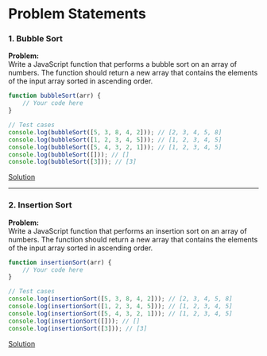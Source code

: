 # Problem Statements

### 1. **Bubble Sort**

**Problem:**<br>
Write a JavaScript function that performs a bubble sort on an array of numbers. The function should return a new array that contains the elements of the input array sorted in ascending order.

```javascript
function bubbleSort(arr) {
    // Your code here
}

// Test cases
console.log(bubbleSort([5, 3, 8, 4, 2])); // [2, 3, 4, 5, 8]
console.log(bubbleSort([1, 2, 3, 4, 5])); // [1, 2, 3, 4, 5]
console.log(bubbleSort([5, 4, 3, 2, 1])); // [1, 2, 3, 4, 5]
console.log(bubbleSort([])); // []
console.log(bubbleSort([3])); // [3]
```
[Solution](https://github.com/Coding-avatar/javascript_practice/blob/main/sort_algo/bubbleSort.js)

---

### 2. **Insertion Sort**

**Problem:**<br>
Write a JavaScript function that performs an insertion sort on an array of numbers. The function should return a new array that contains the elements of the input array sorted in ascending order.

```javascript
function insertionSort(arr) {
    // Your code here
}

// Test cases
console.log(insertionSort([5, 3, 8, 4, 2])); // [2, 3, 4, 5, 8]
console.log(insertionSort([1, 2, 3, 4, 5])); // [1, 2, 3, 4, 5]
console.log(insertionSort([5, 4, 3, 2, 1])); // [1, 2, 3, 4, 5]
console.log(insertionSort([])); // []
console.log(insertionSort([3])); // [3]
```
[Solution](https://github.com/Coding-avatar/javascript_practice/blob/main/sort_algo/insertionSort.js)